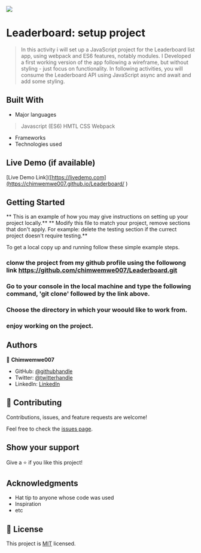 ![](https://img.shields.io/badge/Microverse-blueviolet)

# Leaderboard: setup project

> In this activity i will set up a JavaScript project for the Leaderboard list app, using webpack and ES6 features, notably modules. I Developed a first working version of the app following a wireframe, but without styling - just focus on functionality. In following activities, you will consume the Leaderboard API using JavaScript async and await and add some styling.


## Built With

- Major languages
> Javascript (ES6)
> HMTL
> CSS
> Webpack
- Frameworks
- Technologies used

## Live Demo (if available)

[Live Demo Link]([https://livedemo.com](https://chimwemwe007.github.io/Leaderboard/
)

## Getting Started

** This is an example of how you may give instructions on setting up your project locally.**
** Modify this file to match your project, remove sections that don't apply. For example: delete the testing section if the currect project doesn't require testing.**

To get a local copy up and running follow these simple example steps.

### clonw the project from my github profile using the followong link https://github.com/chimwemwe007/Leaderboard.git
### Go to your console in the local machine and type the following command, 'git clone' followed by the link above.
### Choose the directory in which your woould like to work from.
### enjoy working on the project.

## Authors

👤 **Chimwemwe007**

- GitHub: [@githubhandle](https://github.com/chimwemwe007)
- Twitter: [@twitterhandle](https://twitter.com/chxmzmk)
- LinkedIn: [LinkedIn](https://www.linkedin.com/in/chimwemwe-mkandawire-0551b41b0/)

## 🤝 Contributing

Contributions, issues, and feature requests are welcome!

Feel free to check the [issues page](https://github.com/chimwemwe007/Leaderboard/issues).

## Show your support

Give a ⭐️ if you like this project!

## Acknowledgments

- Hat tip to anyone whose code was used
- Inspiration
- etc

## 📝 License

This project is [MIT](./MIT.md) licensed.

